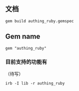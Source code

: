 ## 文档
```
gem build authing_ruby.gemspec
```

## Gem name
```
gem "authing_ruby"
```
### 目前支持的功能有
（待写）

```
irb -I lib -r authing_ruby
```